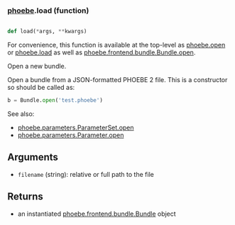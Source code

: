 ### [phoebe](phoebe.md).load (function)


```py

def load(*args, **kwargs)

```



For convenience, this function is available at the top-level as
[phoebe.open](phoebe.open.md) or [phoebe.load](phoebe.load.md) as well as
[phoebe.frontend.bundle.Bundle.open](phoebe.frontend.bundle.Bundle.open.md).

Open a new bundle.

Open a bundle from a JSON-formatted PHOEBE 2 file.
This is a constructor so should be called as:

```py
b = Bundle.open('test.phoebe')
```

See also:
* [phoebe.parameters.ParameterSet.open](phoebe.parameters.ParameterSet.open.md)
* [phoebe.parameters.Parameter.open](phoebe.parameters.Parameter.open.md)

Arguments
----------
* `filename` (string): relative or full path to the file

Returns
---------
* an instantiated [phoebe.frontend.bundle.Bundle](phoebe.frontend.bundle.Bundle.md) object

